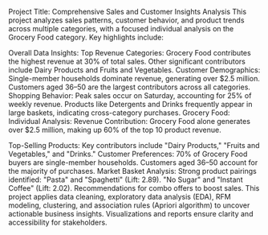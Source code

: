 Project Title: Comprehensive Sales and Customer Insights Analysis
This project analyzes sales patterns, customer behavior, and product trends across multiple categories, with a focused individual analysis on the Grocery Food category. Key highlights include:

Overall Data Insights:
Top Revenue Categories:
Grocery Food contributes the highest revenue at 30% of total sales.
Other significant contributors include Dairy Products and Fruits and Vegetables.
Customer Demographics:
Single-member households dominate revenue, generating over $2.5 million.
Customers aged 36–50 are the largest contributors across all categories.
Shopping Behavior:
Peak sales occur on Saturday, accounting for 25% of weekly revenue.
Products like Detergents and Drinks frequently appear in large baskets, indicating cross-category purchases.
Grocery Food: Individual Analysis:
Revenue Contribution:
Grocery Food alone generates over $2.5 million, making up 60% of the top 10 product revenue.


Top-Selling Products:
Key contributors include "Dairy Products," "Fruits and Vegetables," and "Drinks."
Customer Preferences:
70% of Grocery Food buyers are single-member households.
Customers aged 36–50 account for the majority of purchases.
Market Basket Analysis:
Strong product pairings identified:
"Pasta" and "Spaghetti" (Lift: 2.89).
"No Sugar" and "Instant Coffee" (Lift: 2.02).
Recommendations for combo offers to boost sales.
This project applies data cleaning, exploratory data analysis (EDA), RFM modeling, clustering, and association rules (Apriori algorithm) to uncover actionable business insights. Visualizations and reports ensure clarity and accessibility for stakeholders.
